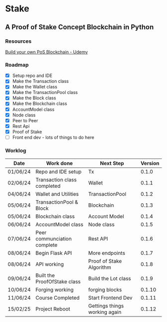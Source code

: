 # Stake

## A Proof of Stake Concept Blockchain in Python

### Resources

[Build your own PoS Blockchain - Udemy][def1]

[def1]: https://www.udemy.com/course/build-your-own-proof-of-stake-blockchain/learn/lecture/23315256#overview

### Roadmap

- [x] Setup repo and IDE
- [x] Make the Transaction class
- [x] Make the Wallet class
- [x] Make the TransactionPool class
- [x] Make the Block class
- [x] Make the Blockchain class
- [x] AccountModel class
- [x] Node class
- [x] Peer to Peer
- [x] Rest Api
- [x] Proof of Stake
- [ ] Front end dev - lots of things to do here

### Worklog

Date | Work done | Next Step | Version
-----|-----------|-----------|--------
01/06/24 | Repo and IDE setup | Tx | 0.1.0
02/06/24 | Transaction class completed | Wallet | 0.1.1
04/06/24 | Wallet and Utilities | TransactionPool | 0.1.2
05/06/24 | TransactionPool & Block | Blockchain | 0.1.3
05/06/24 | Blockchain class | Account Model | 0.1.4
06/06/24 | AccountModel class | Node class | 0.1.5
07/06/24 | Peer communciation complete | Rest API | 0.1.6
08/06/24 | Begin Flask API | More endpoints | 0.1.7
08/06/24 | API working | Proof of Stake Algorithm | 0.1.8
09/06/24 | Built the ProofOfStake class | Build the Lot class | 0.1.9
10/06/24 | Forging working | forging blocks | 0.1.10
11/06/24 | Course Completed | Start Frontend Dev | 0.1.11
15/02/25 | Project Reboot | Gettings things working again | 0.1.12
